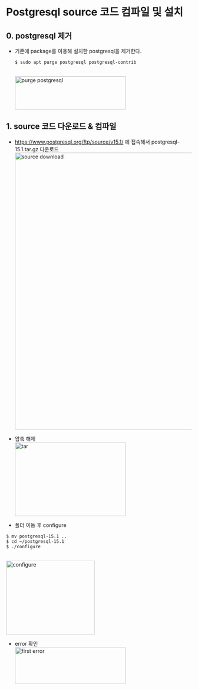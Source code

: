 # Postgresql source 코드 컴파일 및 설치

## 0. postgresql 제거
  * 기존에 package를 이용해 설치한 postgresql을 제거한다.
    ```
    $ sudo apt purge postgresql postgresql-contrib
    ```
    <br><img src="https://github.com/RainingCodes/Industry-Academic-Cooperation1/blob/main/img/img73.JPG" width="300px" height="90px" alt="purge postgresql"><br/>

## 1. source 코드 다운로드 & 컴파일
  * https://www.postgresql.org/ftp/source/v15.1/ 에 접속해서 postgresql-15.1.tar.gz 다운로드
<br><img src="https://github.com/RainingCodes/Industry-Academic-Cooperation1/blob/main/img/img71.JPG" width="800px" height="750px" alt="source download"><br/>

  * 압축 해제
  <br><img src="https://github.com/RainingCodes/Industry-Academic-Cooperation1/blob/main/img/img74.JPG" width="300px" height="200px" alt="tar"><br/>

  * 폴더 이동 후 configure
  ```
  $ mv postgresql-15.1 ..
  $ cd ~/postgresql-15.1
  $ ./configure
  ```
  <br><img src="https://github.com/RainingCodes/Industry-Academic-Cooperation1/blob/main/img/img75.JPG" width="240px" height="200px" alt="configure"><br/>

  * error 확인
  <br><img src="https://github.com/RainingCodes/Industry-Academic-Cooperation1/blob/main/img/img72.JPG" width="300px" height="100px" alt="first error"><br/>

